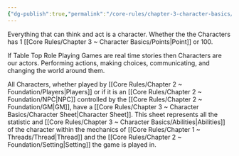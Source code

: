 ```yaml
---
{"dg-publish":true,"permalink":"/core-rules/chapter-3-character-basics/character/"}
---
```


Everything that can think and act is a character. Whether the the Characters has 1 [[Core Rules/Chapter 3 ~ Character Basics/Points\|Point]] or 100. 

If Table Top Role Playing Games are real time stories then Characters are our actors. Performing actions, making choices, communicating, and changing the world around them.

All Characters, whether played by [[Core Rules/Chapter 2 ~ Foundation/Players\|Players]] or if it is an [[Core Rules/Chapter 2 ~ Foundation/NPC\|NPC]] controlled by the [[Core Rules/Chapter 2 ~ Foundation/GM\|GM]], have a [[Core Rules/Chapter 3 ~ Character Basics/Character Sheet\|Character Sheet]]. This sheet represents all the statistic and [[Core Rules/Chapter 3 ~ Character Basics/Abilities\|Abilities]] of the character within the mechanics of [[Core Rules/Chapter 1 ~ Threads/Thread\|Thread]] and the [[Core Rules/Chapter 2 ~ Foundation/Setting\|Setting]] the game is played in.